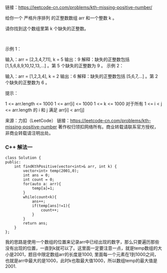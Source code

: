 链接：https://leetcode-cn.com/problems/kth-missing-positive-number/

给你一个 严格升序排列 的正整数数组 arr 和一个整数 k 。

请你找到这个数组里第 k 个缺失的正整数。

 

示例 1：

输入：arr = [2,3,4,7,11], k = 5
输出：9
解释：缺失的正整数包括 [1,5,6,8,9,10,12,13,...] 。第 5 个缺失的正整数为 9 。
示例 2：

输入：arr = [1,2,3,4], k = 2
输出：6
解释：缺失的正整数包括 [5,6,7,...] 。第 2 个缺失的正整数为 6 。
 

提示：

1 <= arr.length <= 1000
1 <= arr[i] <= 1000
1 <= k <= 1000
对于所有 1 <= i < j <= arr.length 的 i 和 j 满足 arr[i] < arr[j] 

来源：力扣（LeetCode）
链接：https://leetcode-cn.com/problems/kth-missing-positive-number
著作权归领扣网络所有。商业转载请联系官方授权，非商业转载请注明出处。

### C++ 解法一 ###
```
class Solution {
public:
    int findKthPositive(vector<int>& arr, int k) {
        vector<int> temp(2001,0);
        int ans = 0;
        int count = 0;
        for(auto a: arr){
            temp[a]=1;
        }
        while(count<k){
            ans++;
            if(temp[ans]!=1){
                count++;
            }
        }
        return ans;
    }
};
```
我的思路是使用一个数组的位置来记录arr中已经出现的数字，那么只要遍历那些没有出现的位置，一直到k就可以了。这里面一定要注意一点，就是temp数组的大小是2001，题目中限定数组arr的长度是1000, 
里面每一个元素在1到1000之间，也就是arr中最大的是1000，此时k也取最大值1000，所以数组temp的最大值是2001.

